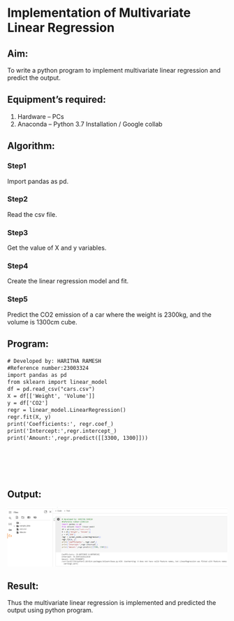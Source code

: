 # Implementation of Multivariate Linear Regression
## Aim:
To write a python program to implement multivariate linear regression and predict the output.
## Equipment’s required:
1. Hardware – PCs
2.	Anaconda – Python 3.7 Installation / Google collab
## Algorithm:
### Step1

Import pandas as pd.
### Step2
Read the csv file.

### Step3
Get the value of X and y variables.

### Step4
Create the linear regression model and fit.

### Step5
Predict the CO2 emission of a car where the weight is 2300kg, and the volume is 1300cm cube.

## Program:
```
# Developed by: HARITHA RAMESH
#Reference number:23003324
import pandas as pd
from sklearn import linear_model
df = pd.read_csv("cars.csv")
X = df[['Weight', 'Volume']]
y = df['CO2']
regr = linear_model.LinearRegression()
regr.fit(X, y)
print('Coefficients:', regr.coef_)
print('Intercept:',regr.intercept_)
print('Amount:',regr.predict([[3300, 1300]]))






```
## Output:

![Alt text](1.png)






## Result:
Thus the multivariate linear regression is implemented and predicted the output using python program.